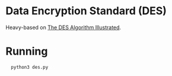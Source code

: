# Data Encryption Standard (DES)

Heavy-based on [The DES Algorithm Illustrated](http://page.math.tu-berlin.de/~kant/teaching/hess/krypto-ws2006/des.htm).

# Running

```py
  python3 des.py
```
